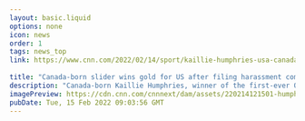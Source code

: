 ```yaml
---
layout: basic.liquid
options: none
icon: news
order: 1
tags: news_top
link: https://www.cnn.com/2022/02/14/sport/kaillie-humphries-usa-canada-beijing-2022-spt-intl/index.html
            
title: "Canada-born slider wins gold for US after ​filing harassment complaint "
description: "Canada-born Kaillie Humphries​, winner of the first-ever Olympic gold in the monobob, says she \"never gave up\" on herself."
imagePreview: https://cdn.cnn.com/cnnnext/dam/assets/220214121501-humphries-team-usa-video-synd-2.jpg
pubDate: Tue, 15 Feb 2022 09:03:56 GMT
---
```

